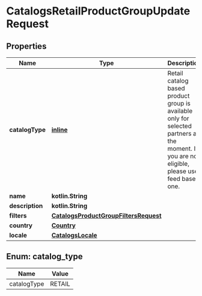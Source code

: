 
# CatalogsRetailProductGroupUpdateRequest

## Properties
| Name | Type | Description | Notes |
| ------------ | ------------- | ------------- | ------------- |
| **catalogType** | [**inline**](#CatalogType) | Retail catalog based product group is available only for selected partners at the moment. If you are not eligible, please use feed based one. |  [optional] |
| **name** | **kotlin.String** |  |  [optional] |
| **description** | **kotlin.String** |  |  [optional] |
| **filters** | [**CatalogsProductGroupFiltersRequest**](CatalogsProductGroupFiltersRequest.md) |  |  [optional] |
| **country** | [**Country**](Country.md) |  |  [optional] |
| **locale** | [**CatalogsLocale**](CatalogsLocale.md) |  |  [optional] |


<a id="CatalogType"></a>
## Enum: catalog_type
| Name | Value |
| ---- | ----- |
| catalogType | RETAIL |



